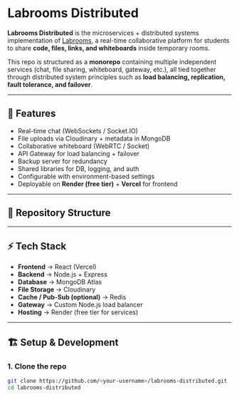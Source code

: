 # Labrooms Distributed 

**Labrooms Distributed** is the microservices + distributed systems implementation of [Labrooms](https://github.com/<your-normal-labrooms-repo>), a real-time collaborative platform for students to share **code, files, links, and whiteboards** inside temporary rooms.  

This repo is structured as a **monorepo** containing multiple independent services (chat, file sharing, whiteboard, gateway, etc.), all tied together through distributed system principles such as **load balancing, replication, fault tolerance, and failover**.

---

## 🚀 Features
- Real-time chat (WebSockets / Socket.IO)
- File uploads via Cloudinary + metadata in MongoDB
- Collaborative whiteboard (WebRTC / Socket)
- API Gateway for load balancing + failover
- Backup server for redundancy
- Shared libraries for DB, logging, and auth
- Configurable with environment-based settings
- Deployable on **Render (free tier)** + **Vercel** for frontend

---

## 📂 Repository Structure



---

## ⚡ Tech Stack
- **Frontend** → React (Vercel)
- **Backend** → Node.js + Express
- **Database** → MongoDB Atlas
- **File Storage** → Cloudinary
- **Cache / Pub-Sub (optional)** → Redis
- **Gateway** → Custom Node.js load balancer
- **Hosting** → Render (free tier for services)

---

## 🏗️ Setup & Development
### 1. Clone the repo
```bash
git clone https://github.com/<your-username>/labrooms-distributed.git
cd labrooms-distributed
